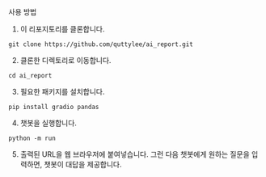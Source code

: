 사용 방법
1. 이 리포지토리를 클론합니다.

```git clone https://github.com/quttylee/ai_report.git```

2. 클론한 디렉토리로 이동합니다.

```cd ai_report```

3. 필요한 패키지를 설치합니다.

```pip install gradio pandas```

4. 챗봇을 실행합니다.

```python -m run```

5. 출력된 URL을 웹 브라우저에 붙여넣습니다. 그런 다음 챗봇에게 원하는 질문을 입력하면, 챗봇이 대답을 제공합니다.
